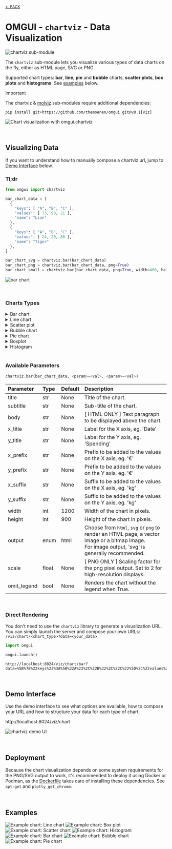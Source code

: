 <sub>[&larr; BACK](readme.md)</sub>

# OMGUI - `chartviz` - Data Visualization

![chartviz sub-module](https://img.shields.io/badge/sub--module-omgui.chartviz-yellow)

The `chartviz` sub-module lets you visualize various types of data charts on the fly, either as HTML page, SVG or PNG.

Supported chart types: **bar**, **line**, **pie** and **bubble** charts, **scatter plots**, **box plots** and **histograms**. See [examples](#examples) below.

> [!IMPORTANT]
> The chartviz & [molviz](molviz.md) sub-modules require additional dependencies:
>
> ```shell
> pip install git+https://github.com/themoenen/omgui.git@v0.1[viz]
> ```

![Chart visualization with omgui.chartviz](assets/chart-preview.svg)

<br>

## Visualizing Data

If you want to understand how to manually compose a chartviz url, jump to [Demo Interface](#demo-interface) below.

### Tl;dr

```python
from omgui import chartviz

bar_chart_data = [
  {
    "keys": [ "A", "B", "C" ],
    "values": [ 73, 93, 21 ],
    "name": "Lion"
  },
  {
    "keys": [ "A", "B", "C" ],
    "values": [ 24, 20, 88 ],
    "name": "Tiger"
  },
]

bar_chart_svg = chartviz.bar(bar_chart_data)
bar_chart_png = chartviz.bar(bar_chart_data, png=True)
bar_chart_small = chartviz.bar(bar_chart_data, png=True, width=400, height=300)
```

![bar chart](assets/chartviz-tldr.svg)

<br>

### Charts Types

<!-- Bar chart -->
<details>
<summary>Bar chart</summary>

```
# Data structure for bar charts:

[
  {
    "name": "Lion",
    "keys": [ "A", "B", "C" ],
    "values": [ 73, 93, 21 ]
  },
  {
    "name": "Tiger",
    "keys": [ "A", "B", "C" ],
    "values": [ 24, 20, 88 ]
  },
]
```

</details>

<!-- Line chart -->
<details>
<summary>Line chart</summary>

```
# Data structure for line charts:

[
  {
    "name": "Lion",
    "x": [ "2025-10-02", "2025-10-03", "2025-10-04" ],
    "y": [ 104, 168, 219 ]
  },
  {
    "name": "Tiger",
    "x": [ "2025-10-02", "2025-10-03", "2025-10-04" ],
    "y": [ 135, 165, 369 ]
  }
]
```

</details>

<!-- Scatter plot -->
<details>
<summary>Scatter plot</summary>

```
# Data structure for scatter plots:

[
  {
    "name": "Monkey",
    "x": [ 186, 642, 480 ],
    "y": [ 185, 383, 100 ]
  },
  {
    "name": "Wolf",
    "x": [ 280, 194, 450 ],
    "y": [ 117, 522, 233 ]
  }
]
```

</details>

<!-- Bubble chart -->
<details>
<summary>Bubble chart</summary>

```
# Data structure for bubble charts:

[
  {
    "name": "Elephant",
    "x": [ 250, 714, 896 ],
    "y": [ 989, 338, 251 ],
    "size": [ 63, 10, 26 ]
  },
  {
    "name": "Zebra",
    "x": [ 175, 541, 864 ],
    "y": [ 103, 734, 247 ],
    "size": [ 36, 56, 14 ]
  }
]
```

</details>

<!-- Pie chart -->
<details>
<summary>Pie chart</summary>

```
# Data structure for pie charts:

[
  {
    "labels": [ "Lion", "Tiger", "Elephant" ]
    "values": [ 800, 200, 300 ],
  }
]
```

</details>

<!-- Boxplot -->
<details>
<summary>Boxplot</summary>

```
# Data structure for basic boxplots:

[
  {
    "name": "Lion",
    "data": [ 953, 146, 137 ]
  },
  {
    "name": "Tiger",
    "data": [ 672, 723, 629 ]
  }
]
```

```
# Data structure for grouped boxplots:
[
  {
    "name": "Tiger",
    "data": [ 376, 247, 986, 221 ],
    "groups": [ "A", "A", "B", "B" ]
  },
  {
    "name": "Elephant",
    "data": [ 678, 802, 576, 384 ],
    "groups": [ "A", "A", "B", "B" ]
  },
  {
    "name": "Giraffe",
    "data": [ 589, 137, 823, 472 ],
    "groups": [ "A", "A", "B", "B" ]
  }
]
```

</details>

<!-- Histograms -->
<details>
<summary>Histogram</summary>

```
# Data structure for histograms:

[
  {
    "name": "Lion",
    "values": [ 730, 679, 996 ]
  },
  {
    "name": "Tiger",
    "values": [ 162, 281, 771 ]
  }
]
```

</details>

<br>

### Available Parameters

```python
chartviz.bar(bar_chart_data, <param>=<val>, <param>=<val>)
```

| Parameter   | Type  | Default | Description                                                                                                                                       |
| :---------- | :---- | :------ | :------------------------------------------------------------------------------------------------------------------------------------------------ |
| title       | str   | None    | Title of the chart.                                                                                                                               |
| subtitle    | str   | None    | Sub-title of the chart.                                                                                                                           |
| body        | str   | None    | [ HTML ONLY ] Text paragraph to be displayed above the chart.                                                                                     |
| x_title     | str   | None    | Label for the X axis, eg. 'Date'                                                                                                                  |
| y_title     | str   | None    | Label for the Y axis, eg. 'Spending'                                                                                                              |
| x_prefix    | str   | None    | Prefix to be added to the values on the X axis, eg. '€'                                                                                           |
| y_prefix    | str   | None    | Prefix to be added to the values on the Y axis, eg. '€'                                                                                           |
| x_suffix    | str   | None    | Suffix to be added to the values on the X axis, eg. 'kg'                                                                                          |
| y_suffix    | str   | None    | Suffix to be added to the values on the Y axis, eg. 'kg'                                                                                          |
| width       | int   | 1200    | Width of the chart in pixels.                                                                                                                     |
| height      | int   | 900     | Height of the chart in pixels.                                                                                                                    |
| output      | enum  | html    | Choose from `html`, `svg` or `png` to render an HTML page, a vector image or a bitmap image.<br>For image output, 'svg' is generally recommended. |
| scale       | float | None    | [ PNG ONLY ] Scaling factor for the png pixel output. Set to 2 for high-resolution displays.                                                      |
| omit_legend | bool  | None    | Renders the chart without the legend when True.                                                                                                   |

<br>

### Direct Rendering

You don't need to use the `chartviz` library to generate a visualization URL.  
You can simply launch the server and compose your own URLs: `/viz/chart/<chart_type>?data=<your_data>`

```python
import omgui

omgui.launch()
```

```text
http://localhost:8024/viz/chart/bar?data=%5B%7B%22keys%22%3A%5B%22A%22%2C%22B%22%2C%22C%22%5D%2C%22values%22%3A%5B73%2C93%2C21%5D%2C%22name%22%3A%22Lion%22%7D%2C%7B%22keys%22%3A%5B%22A%22%2C%22B%22%2C%22C%22%5D%2C%22values%22%3A%5B24%2C20%2C88%5D%2C%22name%22%3A%22Tiger%22%7D%5D&width=400&height=300&output=svg
```

<br>

## Demo Interface

Use the demo interface to see what options are available, how to compose your URL and how to structure your data for each type of chart.

http://localhost:8024/viz/chart

![chartviz demo UI](assets/chartviz-demo-ui.png)

<br>

## Deployment

Because the chart visualization depends on some system requirements for the PNG/SVG output to work, it's recommended to deploy it using Docker or Podman, as the [Dockerfile](Dockerfile) takes care of installing these dependencies. See `apt-get` and `plotly_get_chrome`.

<br>

## Examples

![Example chart: Line chart](assets/chart-example-line.svg)
![Example chart: Box plot](assets/chart-example-box-plot.svg)
![Example chart: Scatter chart](assets/chart-example-scatter-plot.svg)
![Example chart: Histogram](assets/chart-example-histogram.svg)
![Example chart: Bar chart](assets/chart-example-bar.svg)
![Example chart: Bubble chart](assets/chart-example-bubble.svg)
![Example chart: Pie chart](assets/chart-example-pie.svg)

<!--
```python
from omgui import chartviz

groups = ["Group A", "Group B", "Group C"]
data = [
    {
        "keys": groups,
        "name": "Flamingo",
        "data": [ 56, 79, 10 ]
    },
    {
        "keys": groups,
        "name": "Possum",
        "data": [ 81, 10, 50 ]
    },
    {
        "keys": groups,
        "name": "Shrew",
        "data": [ 99, 20, 45 ]
    }
]

chartviz.boxplot(data)
```
-->
